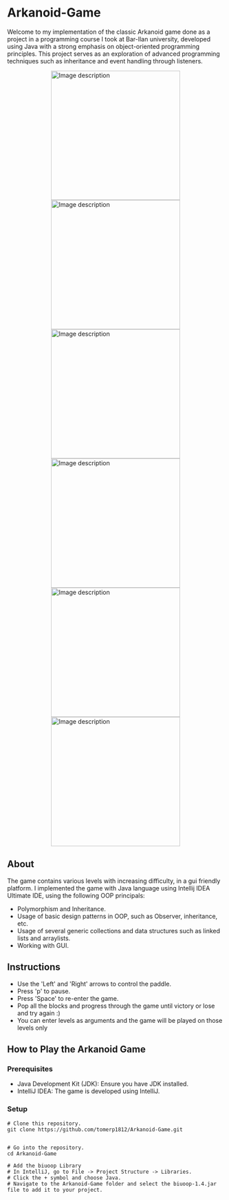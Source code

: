 # Arkanoid-Game
Welcome to my implementation of the classic Arkanoid game done as a project in a programming course I took at Bar-Ilan university, developed using Java with a strong emphasis on object-oriented programming principles. This project serves as an exploration of advanced programming techniques such as inheritance and event handling through listeners.


<img src="https://github.com/tomerp1812/Arkanoid-Game/assets/110912180/0e2a0dd6-29d4-4184-86cc-36b96ea7122b" width="300" style="display: block; margin: auto;" alt="Image description">
<img src="https://github.com/tomerp1812/Arkanoid-Game/assets/110912180/ef44814a-cdda-4757-922a-37fc400cdc7d" width="300" style="display: block; margin: auto;" alt="Image description">
<img src="https://github.com/tomerp1812/Arkanoid-Game/assets/110912180/450be58e-bbe4-4e4b-a405-535816232db6" width="300" style="display: block; margin: auto;" alt="Image description">
<img src="https://github.com/tomerp1812/Arkanoid-Game/assets/110912180/34a3eb69-66de-4c9d-873f-6f0fc005824f" width="300" style="display: block; margin: auto;" alt="Image description">
<img src="https://github.com/tomerp1812/Arkanoid-Game/assets/110912180/8833b984-13cc-4b4f-b1e9-f7dbe7223208" width="300" style="display: block; margin: auto;" alt="Image description">
<img src="https://github.com/tomerp1812/Arkanoid-Game/assets/110912180/dfc72050-4478-4708-acfb-f9b769ce003a" width="300" style="display: block; margin: auto;" alt="Image description">


## About
The game contains various levels with increasing difficulty, in a gui friendly platform. I implemented the game with Java language using Intellij IDEA Ultimate IDE,
using the following OOP principals:

- Polymorphism and Inheritance.
- Usage of basic design patterns in OOP, such as Observer, inheritance, etc.
- Usage of several generic collections and data structures such as linked lists and arraylists.
- Working with GUI.

## Instructions
- Use the 'Left' and 'Right' arrows to control the paddle.
- Press 'p' to pause.
- Press 'Space' to re-enter the game.
- Pop all the blocks and progress through the game until victory or lose and try again :)
- You can enter levels as arguments and the game will be played on those levels only

## How to Play the Arkanoid Game
### Prerequisites
- Java Development Kit (JDK): Ensure you have JDK installed.
- IntelliJ IDEA: The game is developed using IntelliJ.
### Setup
```console
# Clone this repository.
git clone https://github.com/tomerp1812/Arkanoid-Game.git


# Go into the repository.
cd Arkanoid-Game

# Add the biuoop Library
# In IntelliJ, go to File -> Project Structure -> Libraries.
# Click the + symbol and choose Java.
# Navigate to the Arkanoid-Game folder and select the biuoop-1.4.jar file to add it to your project.
```
